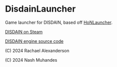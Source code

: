 # DisdainLauncher

Game launcher for DISDAIN, based off [HoNLauncher](https://github.com/HandsOfNecromancy/HoNLauncher.git).

[DISDAIN on Steam](https://store.steampowered.com/app/2113270/DISDAIN/)

[DISDAIN engine source code](https://github.com/MischiefDonut/VkDisdain)

(C) 2024 Rachael Alexanderson

(C) 2024 Nash Muhandes
